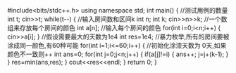 [](https://www.lanqiao.cn/courses/21965/learning/?id=1149557&compatibility=false)

#include<bits/stdc++.h>
using namespace std;
int main()
{
  //测试用例的数量
  int t;
  cin>>t;
  while(t--)
  {
    //输入房间数和区间k
  int n;
  int k;
  cin>>n>>k;
  //一个数组来存放每个房间的颜色
  int a[n];
  //输入每个房间的颜色
  for(int i=0;i<n;i++)
  {
    cin>>a[i];
  }
  //假设需要最大的天数为1e4
  int res=1e4;
  //暴力枚举,所有的房间要被涂成同一颜色,有60种可能
   for(int i=1;i<=60;i++)
   {
     //初始化涂漆天数为 0天,如果颜色不一致则++
    int ans=0;
     for(int j=0;j<n;j++)
     {
     if(a[j]!=i)
       {
     ans++;
     j=j+(k-1);
       } 
      }
      res=min(ans,res);
   }
   cout<<res<<endl;
  }
  return 0;
}